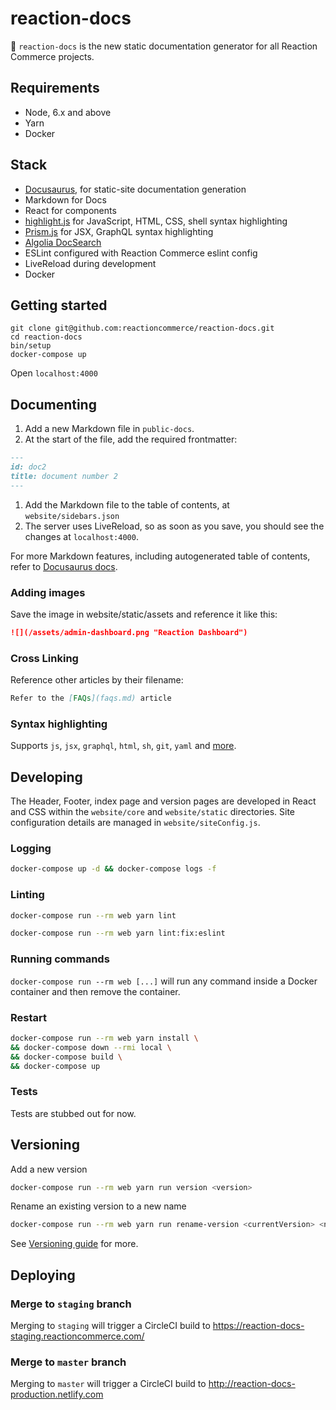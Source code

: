 # reaction-docs

📝 `reaction-docs` is the new static documentation generator for all Reaction Commerce projects.

## Requirements

- Node, 6.x and above
- Yarn
- Docker

## Stack

- [Docusaurus](https://github.com/facebook/docusaurus/), for static-site documentation generation
- Markdown for Docs
- React for components
- [highlight.js](https://github.com/isagalaev/highlight.js) for JavaScript, HTML, CSS, shell syntax highlighting
- [Prism.js](https://prismjs.com/) for JSX, GraphQL syntax highlighting
- [Algolia DocSearch](https://community.algolia.com/docsearch/)
- ESLint configured with Reaction Commerce eslint config
- LiveReload during development
- Docker

## Getting started

```
git clone git@github.com:reactioncommerce/reaction-docs.git
cd reaction-docs
bin/setup
docker-compose up
```

Open `localhost:4000`

## Documenting

1. Add a new Markdown file in `public-docs`.
1. At the start of the file, add the required frontmatter:
```md
---
id: doc2
title: document number 2
---
```
1. Add the Markdown file to the table of contents, at `website/sidebars.json`
1. The server uses LiveReload, so as soon as you save, you should see the changes at `localhost:4000`.

For more Markdown features, including autogenerated table of contents, refer to [Docusaurus docs](https://docusaurus.io/docs/en/doc-markdown.html).

### Adding images

Save the image in website/static/assets and reference it like this:

```md
![](/assets/admin-dashboard.png "Reaction Dashboard")
```

### Cross Linking

Reference other articles by their filename:

```md
Refer to the [FAQs](faqs.md) article
```

### Syntax highlighting

Supports `js`, `jsx`, `graphql`, `html`, `sh`, `git`, `yaml` and [more](https://github.com/reactioncommerce/reaction-docs-static/issues/47).

## Developing

The Header, Footer, index page and version pages are developed in React and CSS within the `website/core` and `website/static` directories. Site configuration details are managed in `website/siteConfig.js`.

### Logging

```sh
docker-compose up -d && docker-compose logs -f
```

### Linting

```sh
docker-compose run --rm web yarn lint
```

```sh
docker-compose run --rm web yarn lint:fix:eslint
```

### Running commands

`docker-compose run --rm web [...]` will run any command inside a Docker container and then remove the container.

### Restart

```sh
docker-compose run --rm web yarn install \
&& docker-compose down --rmi local \
&& docker-compose build \
&& docker-compose up
```

### Tests

Tests are stubbed out for now.

## Versioning

Add a new version

```sh
docker-compose run --rm web yarn run version <version>
```

Rename an existing version to a new name

```sh
docker-compose run --rm web yarn run rename-version <currentVersion> <newVersion>
```

See [Versioning guide](https://docusaurus.io/docs/en/1.1.4/versioning.html) for more.

## Deploying

### Merge to `staging` branch

Merging to `staging` will trigger a CircleCI build to https://reaction-docs-staging.reactioncommerce.com/

### Merge to `master` branch

Merging to `master` will trigger a CircleCI build to http://reaction-docs-production.netlify.com